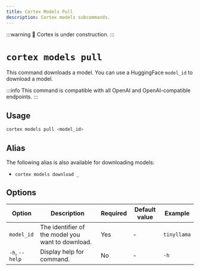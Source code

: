 ```yaml
---
title: Cortex Models Pull
description: Cortex models subcommands.
---
```


:::warning
🚧 Cortex is under construction.
:::

# `cortex models pull`

This command downloads a model. You can use a HuggingFace `model_id` to download a model.

:::info
This command is compatible with all OpenAI and OpenAI-compatible endpoints.
:::

## Usage

```bash
cortex models pull <model_id>
```

## Alias

The following alias is also available for downloading models:

- `cortex models download _`

## Options

| Option                    | Description                              | Required | Default value | Example                    |
|---------------------------|------------------------------------------|----------|---------------|----------------------------|
| `model_id`                | The identifier of the model you want to download. | Yes      | -             | `tinyllama`           |
| `-h`, `--help`              | Display help for command.                | No       | -             | `-h`                   |



